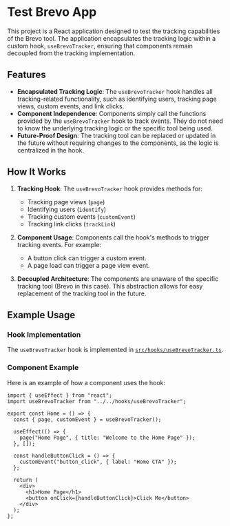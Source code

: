# Test Brevo App

This project is a React application designed to test the tracking capabilities of the Brevo tool. The application encapsulates the tracking logic within a custom hook, `useBrevoTracker`, ensuring that components remain decoupled from the tracking implementation.

## Features

- **Encapsulated Tracking Logic**: The `useBrevoTracker` hook handles all tracking-related functionality, such as identifying users, tracking page views, custom events, and link clicks.
- **Component Independence**: Components simply call the functions provided by the `useBrevoTracker` hook to track events. They do not need to know the underlying tracking logic or the specific tool being used.
- **Future-Proof Design**: The tracking tool can be replaced or updated in the future without requiring changes to the components, as the logic is centralized in the hook.

## How It Works

1. **Tracking Hook**: The `useBrevoTracker` hook provides methods for:

   - Tracking page views (`page`)
   - Identifying users (`identify`)
   - Tracking custom events (`customEvent`)
   - Tracking link clicks (`trackLink`)

2. **Component Usage**: Components call the hook's methods to trigger tracking events. For example:

   - A button click can trigger a custom event.
   - A page load can trigger a page view event.

3. **Decoupled Architecture**: The components are unaware of the specific tracking tool (Brevo in this case). This abstraction allows for easy replacement of the tracking tool in the future.

## Example Usage

### Hook Implementation

The `useBrevoTracker` hook is implemented in [`src/hooks/useBrevoTracker.ts`](src/hooks/useBrevoTracker.ts).

### Component Example

Here is an example of how a component uses the hook:

```tsx
import { useEffect } from "react";
import useBrevoTracker from "../../hooks/useBrevoTracker";

export const Home = () => {
  const { page, customEvent } = useBrevoTracker();

  useEffect(() => {
    page("Home Page", { title: "Welcome to the Home Page" });
  }, []);

  const handleButtonClick = () => {
    customEvent("button_click", { label: "Home CTA" });
  };

  return (
    <div>
      <h1>Home Page</h1>
      <button onClick={handleButtonClick}>Click Me</button>
    </div>
  );
};
```
